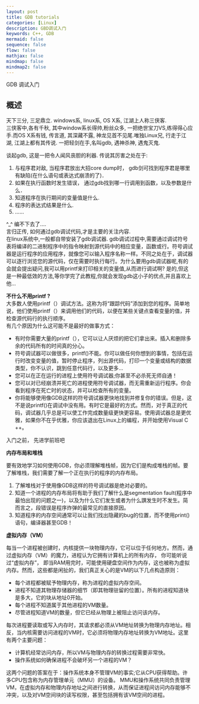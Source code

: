 ```yaml
---
layout: post
title: GDB tutorials
categories: [Linux]
description: GBD调试入门
keywords: C++, GDB
mermaid: false
sequence: false
flow: false
mathjax: false
mindmap: false
mindmap2: false
---
```


GDB 调试入门

<!--more-->

## 概述
天下三分, 三足鼎立. windows系, linux系, OS X系, 江湖上人称三侠客.  
三侠客中,各有千秋, 其中window系长得帅,粉丝众多, 一把绝世宝刀VS,练得得心应手.而OS X系有钱, 传言道, 其深藏不露, 神龙见首不见尾.唯独Linux兄, 行走于江湖, 江湖上都有其传说. 一把轻剑在手,名叫gdb, 遇神杀神, 遇鬼灭鬼.

谈起gdb, 这是一把令人闻风丧胆的利器. 传说其厉害之处在于:  
1. 与程序君对敌, 当程序君放出大招core dump时， gdb剑可找到程序君是哪里有缺陷(在什么语句或表达式崩溃的了)．  
2. 如果在执行函数时发生错误， 通过gdb找到哪一行调用到函数，以及参数是什么．  
3. 知道程序在执行期间的变量值是什么.  
4. 程序的表达式结果是什么.  
5. ......  

^_^ 编不下去了....  
言归正传, 如何通过gdb调试代码,才是主要的关注内容.  
在linux系统中,一般都自带安装了gdb调试器. gdb调试过程中,需要通过调试符号表将编译的二进制程序中的指令映射到源代码中的相应变量，函数或行。符号调试器是运行程序的应用程序，就像您可以输入程序名称一样。不同之处在于，调试器可以逐行浏览您的源代码，仅在需要时执行每行。为什么要用gdb调试器呢,有的会就会提出疑问,我可以用printf来打印相关的变量值,从而进行调试啊? 是的,但这是一种最低效的方法,等你学完了此教程,你就会发现gdb这小子的优点,并且喜欢上他...

**不什么不用printf ?**  
大多数人使用printf（）调试方法。这称为将“跟踪代码”添加到您的程序。简单地说，他们使用printf（）来调用他们的代码，以便在某些关键点查看变量的值，并检查源代码行的执行顺序。  
有几个原因为什么这可能不是最好的做事方式：  

-  有时你需要大量的printf（），它可以让人厌烦的把它们拿出来。插入和删除多余的代码所有的时间真的分心。
-  符号调试器可以做很多，printf()不能。你可以做任何你想到的事情，包括在运行时改变变量的值，暂时停止程序，列出源代码，打印一个变量或结构的数据类型，你不认识，跳到任意代码行，以及更多...
- 您可以在正在运行的进程上使用符号调试器;你甚至不必杀死无师自通！
- 您可以对已经崩溃并死亡的进程使用符号调试器，而无需重新运行程序。你会看到程序在死亡时的状态，并可以检查所有的变量。
- 你将能够使用像GDB这样的符号调试器更快地找到并修复你的错误。但是，这不是说printf()在调试中没有用。有时它是最好的方式。然而，对于真正的代码，调试器几乎总是可以使工作完成数量级更快更容易。使用调试器总是更优雅，如果你不在乎优雅，你应该退出在Linux上的编程，并开始使用Visual C ++。

入门之前， 先进学前班吧

**内存布局和堆栈**

要有效地学习如何使用GDB，你必须理解堆栈帧，因为它们是构成堆栈的帧。要了解堆栈，我们需要了解一个正在执行的程序的内存布局。

1. 了解堆栈对于使用像GDB这样的符号调试器是绝对必要的。
2. 知道一个进程的内存布局将有助于我们了解什么是segmentation fault(程序中最怕出现的问题之一)，以及为什么它们发生或者为什么譔发生时不发生。简而言之，段错误是程序炸弹的最常见的直接原因。
3. 知道程序的内存空间通常可以让我们找出隐藏的bug的位置，而不使用print()语句，编译器甚至GDB！

**虚拟内存（VM）**

每当一个进程被创建时，内核提供一块物理内存，它可以位于任何地方。然而，通过虚拟内存（VM）的魔力，进程认为它拥有计算机上的所有内存， 你可能听说过“虚拟内存”， 即当RAM用完时，可能使用硬盘空间作为内存，这也被称为虚拟内存。然而，这些都是闲扯的，我们真正关心的是VM的以下几点构造原则：

- 每个进程都被赋予物理内存，称为进程的虚拟内存空间。
- 进程不知道其物理存储器的细节（即其物理驻留的位置）。所有的进程知道块是多大，它的块从地址0开始。
- 每个进程不知道属于其他进程的VM数量。
- 尽管进程知道VM的数量，但它已经从物理上被阻止访问该内存。

每次进程要读取或写入内存时，其请求都必须从VM地址转换为物理内存地址。相反，当内核需要访问进程的VM时，它必须将物理内存地址转换为VM地址。这里有两个主要问题：

- 计算机经常访问内存，所以VM与物理内存的转换过程需要非常快。
- 操作系统如何确保进程不会破坏另一个进程的VM？

这两个问题的答案在于：操作系统本身不管理VM的事实;它从CPU获得帮助。许多CPU包含称为内存管理单元（MMU）的设备。 MMU和操作系统共同负责管理VM，在虚拟内存和物理内存地址之间进行转换，从而保证进程间访问内存能够不冲突，以及对VM空间块的读写权限，甚至包括拥有该VM空间的进程。


